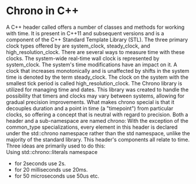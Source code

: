 # Chrono in C++
A C++ header called <chrono> offers a number of classes and methods for working with time. It is present in C++11 and subsequent versions and is a component of the C++ Standard Template Library (STL).
The three primary clock types offered by <chrono> are system_clock, steady_clock, and high_resolution_clock. There are several ways to measure time with these clocks.
The system-wide real-time wall clock is represented by system_clock. The system's time modifications have an impact on it.
A clock that increases monotonically and is unaffected by shifts in the system time is denoted by the term steady_clock.
The clock on the system with the smallest tick period is called high_resolution_clock.
The Chrono library is utilized for managing time and dates. This library was created to handle the possibility that timers and clocks may vary between systems, allowing for gradual precision improvements. What makes chrono special is that it decouples duration and a point in time (a "timepoint") from particular clocks, so offering a concept that is neutral with regard to precision. Both a header and a sub-namespace are named chrono: With the exception of the common_type specializations, every element in this header is declared under the std::chrono namespace rather than the std namespace, unlike the majority of the standard library. This header's components all relate to time. Three ideas are primarily used to do this:<br />
Using std::chrono::literals namespace <br />
- for 2seconds use 2s.
- for 20 milliseconds use 20ms.
- for 50 microseconds use 50us etc.